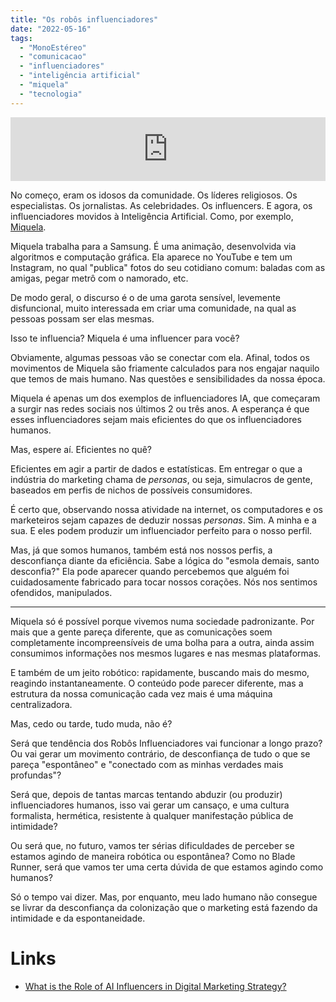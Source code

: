 ```yaml
---
title: "Os robôs influenciadores"
date: "2022-05-16"
tags: 
  - "MonoEstéreo"
  - "comunicacao"
  - "influenciadores"
  - "inteligência artificial"
  - "miquela"
  - "tecnologia"
---
```


<iframe src="https://anchor.fm/monoestereo/embed/episodes/Os-robs-influenciadores-e1iik8n" height="102px" width="100%" frameborder="0" scrolling="no"></iframe>

No começo, eram os idosos da comunidade. Os líderes religiosos. Os especialistas. Os jornalistas. As celebridades. Os influencers. E agora, os influenciadores movidos à Inteligência Artificial. Como, por exemplo, [Miquela](https://www.instagram.com/lilmiquela/).

Miquela trabalha para a Samsung. É uma animação, desenvolvida via algoritmos e computação gráfica. Ela aparece no YouTube e tem um Instagram, no qual "publica" fotos do seu cotidiano comum: baladas com as amigas, pegar metrô com o namorado, etc.

De modo geral, o discurso é o de uma garota sensível, levemente disfuncional, muito interessada em criar uma comunidade, na qual as pessoas possam ser elas mesmas.

Isso te influencia? Miquela é uma influencer para você?

Obviamente, algumas pessoas vão se conectar com ela. Afinal, todos os movimentos de Miquela são friamente calculados para nos engajar naquilo que temos de mais humano. Nas questões e sensibilidades da nossa época.

Miquela é apenas um dos exemplos de influenciadores IA, que começaram a surgir nas redes sociais nos últimos 2 ou três anos. A esperança é que esses influenciadores sejam mais eficientes do que os influenciadores humanos.

Mas, espere aí. Eficientes no quê?

Eficientes em agir a partir de dados e estatísticas. Em entregar o que a indústria do marketing chama de _personas_, ou seja, simulacros de gente, baseados em perfis de nichos de possíveis consumidores.

É certo que, observando nossa atividade na internet, os computadores e os marketeiros sejam capazes de deduzir nossas _personas_. Sim. A minha e a sua. E eles podem produzir um influenciador perfeito para o nosso perfil.

Mas, já que somos humanos, também está nos nossos perfis, a desconfiança diante da eficiência. Sabe a lógica do "esmola demais, santo desconfia?" Ela pode aparecer quando percebemos que alguém foi cuidadosamente fabricado para tocar nossos corações. Nós nos sentimos ofendidos, manipulados.

* * *

Miquela só é possível porque vivemos numa sociedade padronizante. Por mais que a gente pareça diferente, que as comunicações soem completamente incompreensíveis de uma bolha para a outra, ainda assim consumimos informações nos mesmos lugares e nas mesmas plataformas.

E também de um jeito robótico: rapidamente, buscando mais do mesmo, reagindo instantaneamente. O conteúdo pode parecer diferente, mas a estrutura da nossa comunicação cada vez mais é uma máquina centralizadora.

Mas, cedo ou tarde, tudo muda, não é?

Será que tendência dos Robôs Influenciadores vai funcionar a longo prazo? Ou vai gerar um movimento contrário, de desconfiança de tudo o que se pareça "espontâneo" e "conectado com as minhas verdades mais profundas"?

Será que, depois de tantas marcas tentando abduzir (ou produzir) influenciadores humanos, isso vai gerar um cansaço, e uma cultura formalista, hermética, resistente à qualquer manifestação pública de intimidade?

Ou será que, no futuro, vamos ter sérias dificuldades de perceber se estamos agindo de maneira robótica ou espontânea? Como no Blade Runner, será que vamos ter uma certa dúvida de que estamos agindo como humanos?

Só o tempo vai dizer. Mas, por enquanto, meu lado humano não consegue se livrar da desconfiança da colonização que o marketing está fazendo da intimidade e da espontaneidade.

# Links

- [What is the Role of AI Influencers in Digital Marketing Strategy?](https://rockcontent.com/blog/ai-influencers/)
